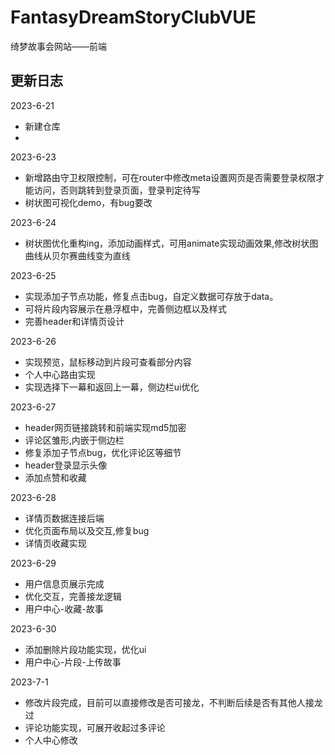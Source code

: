 # FantasyDreamStoryClubVUE

绮梦故事会网站——前端


## 更新日志
2023-6-21 
- 新建仓库
- 
2023-6-23
- 新增路由守卫权限控制，可在router中修改meta设置网页是否需要登录权限才能访问，否则跳转到登录页面，登录判定待写
- 树状图可视化demo，有bug要改  

2023-6-24 
- 树状图优化重构ing，添加动画样式，可用animate实现动画效果,修改树状图曲线从贝尔赛曲线变为直线

2023-6-25
- 实现添加子节点功能，修复点击bug，自定义数据可存放于data。
- 可将片段内容展示在悬浮框中，完善侧边框以及样式
- 完善header和详情页设计

2023-6-26
- 实现预览，鼠标移动到片段可查看部分内容
- 个人中心路由实现
- 实现选择下一幕和返回上一幕，侧边栏ui优化

2023-6-27
- header网页链接跳转和前端实现md5加密
- 评论区雏形,内嵌于侧边栏
- 修复添加子节点bug，优化评论区等细节
- header登录显示头像
- 添加点赞和收藏

2023-6-28
- 详情页数据连接后端
- 优化页面布局以及交互,修复bug
- 详情页收藏实现

2023-6-29
- 用户信息页展示完成
- 优化交互，完善接龙逻辑
- 用户中心-收藏-故事

2023-6-30
- 添加删除片段功能实现，优化ui
- 用户中心-片段-上传故事

2023-7-1
- 修改片段完成，目前可以直接修改是否可接龙，不判断后续是否有其他人接龙过
- 评论功能实现，可展开收起过多评论
- 个人中心修改